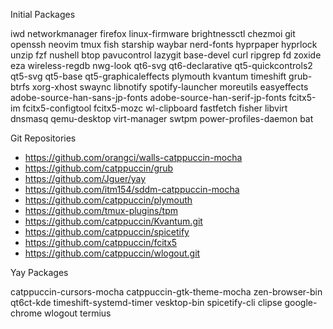 Initial Packages

iwd networkmanager firefox linux-firmware brightnessctl chezmoi git openssh neovim tmux fish starship waybar nerd-fonts hyprpaper hyprlock unzip fzf nushell btop pavucontrol lazygit base-devel curl ripgrep fd zoxide eza wireless-regdb nwg-look qt6-svg qt6-declarative qt5-quickcontrols2 qt5-svg qt5-base qt5-graphicaleffects plymouth kvantum timeshift grub-btrfs xorg-xhost swaync libnotify spotify-launcher moreutils easyeffects adobe-source-han-sans-jp-fonts adobe-source-han-serif-jp-fonts fcitx5-im fcitx5-configtool fcitx5-mozc wl-clipboard fastfetch fisher libvirt dnsmasq qemu-desktop virt-manager swtpm power-profiles-daemon bat



Git Repositories

- https://github.com/orangci/walls-catppuccin-mocha
- https://github.com/catppuccin/grub
- https://github.com/Jguer/yay
- https://github.com/itm154/sddm-catppuccin-mocha
- https://github.com/catppuccin/plymouth
- https://github.com/tmux-plugins/tpm
- https://github.com/catppuccin/Kvantum.git
- https://github.com/catppuccin/spicetify
- https://github.com/catppuccin/fcitx5
- https://github.com/catppuccin/wlogout.git

Yay Packages

catppuccin-cursors-mocha catppuccin-gtk-theme-mocha zen-browser-bin qt6ct-kde timeshift-systemd-timer vesktop-bin spicetify-cli clipse google-chrome wlogout termius
